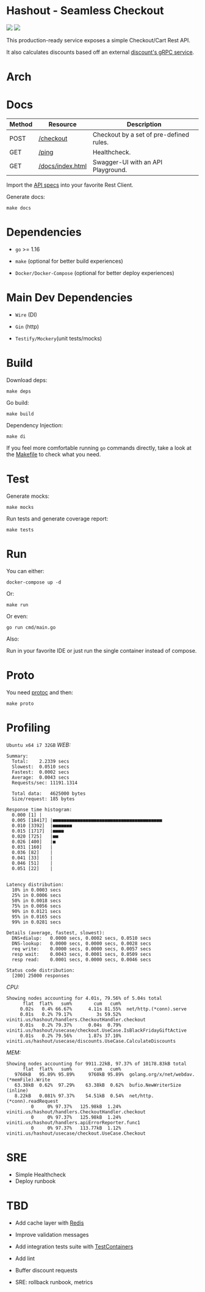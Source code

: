 
# Hashout - Seamless Checkout

![](https://img.shields.io/badge/coverage-95.8%25-brightgreen) ![](https://img.shields.io/github/go-mod/go-version/vinitius/hashout)

This production-ready service exposes a simple Checkout/Cart Rest API.

It also calculates discounts based off an external [discount's gRPC service](https://hub.docker.com/r/hashorg/hash-mock-discount-service).

  

# Arch

  

# Docs


| Method       | Resource            | Description                             |
|--------------|---------------------|-----------------------------------------|
| POST         |[/checkout]()        | Checkout by a set of pre-defined rules. |
| GET          |[/ping]()            | Healthcheck.                            |
| GET          |[/docs/index.html]() | Swagger-UI with an API Playground.      |

  

Import the [API specs]() into your favorite Rest Client.

 Generate docs:

```
make docs
```

  

# Dependencies

- `go` >= 1.16

- `make` (optional for better build experiences)

- `Docker/Docker-Compose` (optional for better deploy experiences)

  

# Main Dev Dependencies

- `Wire` (DI)

- `Gin` (http)

- `Testify/Mockery`(unit tests/mocks)

  

# Build

Download deps:

```
make deps
```

Go build:
```
make build
```

Dependency Injection:
```
make di
```

If you feel more comfortable running `go` commands directly, take a look at the [Makefile]() to check what you need.
  

# Test

Generate mocks:

```
make mocks
```

Run tests and generate coverage report:

```
make tests
```

  

# Run

You can either:

```
docker-compose up -d
```

Or:

```
make run
```

Or even:

```
go run cmd/main.go
```

Also:

Run in your favorite IDE or just run the single container instead of compose.

  

# Proto

You need [protoc](https://developers.google.com/protocol-buffers/docs/gotutorial) and then:

```
make proto
```

# Profiling
 `Ubuntu x64 i7 32GB`
*WEB:*
```
Summary:
  Total:	2.2339 secs
  Slowest:	0.0510 secs
  Fastest:	0.0002 secs
  Average:	0.0043 secs
  Requests/sec:	11191.1314
  
  Total data:	4625000 bytes
  Size/request:	185 bytes

Response time histogram:
  0.000 [1]	|
  0.005 [18417]	|■■■■■■■■■■■■■■■■■■■■■■■■■■■■■■■■■■■■■■■■
  0.010 [3392]	|■■■■■■■
  0.015 [1717]	|■■■■
  0.020 [725]	|■■
  0.026 [400]	|■
  0.031 [160]	|
  0.036 [82]	|
  0.041 [33]	|
  0.046 [51]	|
  0.051 [22]	|


Latency distribution:
  10% in 0.0003 secs
  25% in 0.0006 secs
  50% in 0.0018 secs
  75% in 0.0056 secs
  90% in 0.0121 secs
  95% in 0.0165 secs
  99% in 0.0281 secs

Details (average, fastest, slowest):
  DNS+dialup:	0.0000 secs, 0.0002 secs, 0.0510 secs
  DNS-lookup:	0.0000 secs, 0.0000 secs, 0.0028 secs
  req write:	0.0000 secs, 0.0000 secs, 0.0057 secs
  resp wait:	0.0043 secs, 0.0001 secs, 0.0509 secs
  resp read:	0.0001 secs, 0.0000 secs, 0.0046 secs

Status code distribution:
  [200]	25000 responses
```

*CPU:*
```
Showing nodes accounting for 4.01s, 79.56% of 5.04s total
      flat  flat%   sum%        cum   cum%
     0.02s   0.4% 66.67%      4.11s 81.55%  net/http.(*conn).serve
     0.01s   0.2% 79.17%         3s 59.52%  viniti.us/hashout/handlers.CheckoutHandler.checkout
     0.01s   0.2% 79.37%      0.04s  0.79%  viniti.us/hashout/usecase/checkout.UseCase.IsBlackFridayGiftActive
     0.01s   0.2% 79.56%      1.87s 37.10%  viniti.us/hashout/usecase/discounts.UseCase.CalculateDiscounts
```

*MEM:*
```
Showing nodes accounting for 9911.22kB, 97.37% of 10178.83kB total
      flat  flat%   sum%        cum   cum%
   9760kB   95.89% 95.89%     9760kB 95.89%  golang.org/x/net/webdav.(*memFile).Write
   63.38kB  0.62%  97.29%    63.38kB  0.62%  bufio.NewWriterSize (inline)
   8.22kB   0.081% 97.37%    54.51kB  0.54%  net/http.(*conn).readRequest
         0     0% 97.37%   125.98kB  1.24%  viniti.us/hashout/handlers.CheckoutHandler.checkout
         0     0% 97.37%   125.98kB  1.24%  viniti.us/hashout/handlers.apiErrorReporter.func1
         0     0% 97.37%   113.77kB  1.12%  viniti.us/hashout/usecase/checkout.UseCase.Checkout
```

  

# SRE
 - Simple Healthcheck
 - Deploy runbook

  

# TBD

- Add cache layer with [Redis](https://redis.io/)

- Improve validation messages

- Add integration tests suite with [TestContainers](https://www.testcontainers.org/)

- Add lint

- Buffer discount requests

- SRE: rollback runbook, metrics